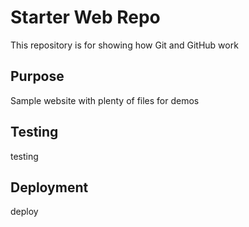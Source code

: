 # Starter Web Repo

This repository is for showing how Git and GitHub work

## Purpose

Sample website with plenty of files for demos

## Testing

testing

## Deployment
deploy
